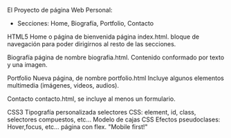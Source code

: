 El Proyecto de página Web Personal:
- Secciones: Home, Biografía, Portfolio, Contacto

HTML5
Home o página de bienvenida
página index.html.
bloque de navegación para poder dirigirnos al resto de las secciones.

Biografía
página de nombre biografia.html. Contenido conformado por texto y una imagen.

Portfolio
Nueva página, de nombre portfolio.html
Incluye algunos elementos multimedia (imágenes, videos, audios).

Contacto
contacto.html, se incluye al menos un formulario.

CSS3
Tipografía personalizada
selectores CSS: element, id, class, selectores compuestos, etc...
Modelo de cajas CSS
Efectos
pseudoclases: Hover,focus, etc...
página con flex.
"Mobile first!"
